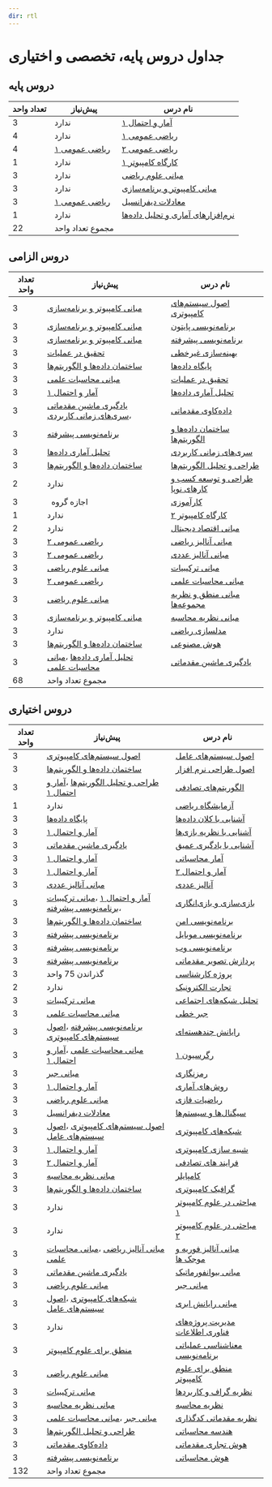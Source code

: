 ```yaml
---
dir: rtl
---
```


# جداول دروس پایه، تخصصی و اختیاری


## دروس پایه

| تعداد واحد | پیش‌نیاز | نام درس |
| ---------- | -------- | ------- |
|3|ندارد|[آمار و احتمال ۱](docs/base/Probability-and-Statistics-I.md) | 
|4|ندارد|[ریاضی عمومی ۱](docs/base/Calculus-I.md) | 
|4|[ریاضی عمومی ۱](docs/base/Calculus-I.md)|[ریاضی عمومی ۲](docs/base/Calculus-II.md) | 
|1|ندارد|[کارگاه کامپیوتر ۱](docs/base/Computer-Workshop-I.md) | 
|3|ندارد|[مبانی علوم ریاضی](docs/base/Foundation-of-Mathematics.md) | 
|3|ندارد|[مبانی کامپیوتر و برنامه‌سازی](docs/base/Fundamentals-of-Computer-Programming.md) | 
|3|[ریاضی عمومی ۱](docs/base/Calculus-I.md)|[معادلات دیفرانسیل](docs/base/Differential-Equations.md) | 
|1|ندارد|[نرم‌افزارهای آماری و تحلیل داده‌ها](docs/base/Statistical-Software-and-data-analysis.md) | 
 |22|مجموع تعداد واحد|

## دروس الزامی

| تعداد واحد | پیش‌نیاز | نام درس |
| ---------- | -------- | ------- |
|3|[مبانی کامپیوتر و برنامه‌سازی](docs/base/Fundamentals-of-Computer-Programming.md)|[اصول سیستم‌های کامپیوتری](docs/mandatory/Principles-of-Computer-Systems.md) | 
|3|[مبانی کامپیوتر و برنامه‌سازی](docs/base/Fundamentals-of-Computer-Programming.md)|[برنامه‌نویسی پایتون](docs/mandatory/Python-Programming.md) | 
|3|[مبانی کامپیوتر و برنامه‌سازی](docs/base/Fundamentals-of-Computer-Programming.md)|[برنامه‌نویسی پیشرفته](docs/mandatory/Advanced-Programming.md) | 
|3|[تحقیق در عملیات](docs/mandatory/Operations-research.md)|[بهینه‌سازی غیرخطی](docs/mandatory/Nonlinear-Optimization.md) | 
|3|[ساختمان داده‌ها و الگوریتم‌ها](docs/mandatory/Data-Structures-and-Algorithms.md)|[پایگاه داده‌ها](docs/mandatory/Databases.md) | 
|3|[مبانی محاسبات علمی](docs/mandatory/Elementary-Scientific-Computing.md)|[تحقیق در عملیات](docs/mandatory/Operations-research.md) | 
|3|[آمار و احتمال ۱](docs/base/Probability-and-Statistics-I.md)|[تحلیل آماری داده‌ها](docs/mandatory/Statistical-Data-Analysis.md) | 
|3|[یادگیری ماشین مقدماتی](docs/mandatory/Elementary-Machine-Learning.md) ،[سری‌های زمانی کاربردی](docs/mandatory/Applied-Time-Series.md)|[داده‌کاوی مقدماتی](docs/mandatory/Elementary-Data-Mining.md) | 
|3|[برنامه‌نویسی پیشرفته](docs/mandatory/Advanced-Programming.md)|[ساختمان داده‌ها و الگوریتم‌ها](docs/mandatory/Data-Structures-and-Algorithms.md) | 
|3|[تحلیل آماری داده‌ها](docs/mandatory/Statistical-Data-Analysis.md)|[سری‌های زمانی کاربردی](docs/mandatory/Applied-Time-Series.md) | 
|3|[ساختمان داده‌ها و الگوریتم‌ها](docs/mandatory/Data-Structures-and-Algorithms.md)|[طراحی و تحلیل الگوریتم‌ها](docs/mandatory/Design-and-Analysis-of-Algorithms.md) | 
|2|ندارد|[طراحی و توسعه کسب و کارهای نوپا](docs/mandatory/Design-and-development-of-start-up-businesses.md) | 
|3|` `اجازه گروه|[کارآموزی](docs/mandatory/Apprenticeship.md) | 
|1|ندارد|[کارگاه کامپیوتر ۲](docs/mandatory/Computer-Workshop-II.md) | 
|2|ندارد|[مبانی اقتصاد دیجیتال](docs/mandatory/Basics-of-Digital-Economics.md) | 
|3|[ریاضی عمومی ۲](docs/base/Calculus-II.md)|[مبانی آنالیز ریاضی](docs/mandatory/Foundation-of-Mathematical-Analysis.md) | 
|3|[ریاضی عمومی ۲](docs/base/Calculus-II.md)|[مبانی آنالیز عددی](docs/mandatory/Foundation-of-Numerical-Analysis.md) | 
|3|[مبانی علوم ریاضی](docs/base/Foundation-of-Mathematics.md)|[مبانی ترکیبیات](docs/mandatory/Foundation-of-Combinatorics.md) | 
|3|[ریاضی عمومی ۲](docs/base/Calculus-II.md)|[مبانی محاسبات علمی](docs/mandatory/Elementary-Scientific-Computing.md) | 
|3|[مبانی علوم ریاضی](docs/base/Foundation-of-Mathematics.md)|[مبانی منطق و نظریه مجموعه‌ها](docs/mandatory/Fundamentals-of-Logic.md) | 
|3|[مبانی کامپیوتر و برنامه‌سازی](docs/base/Fundamentals-of-Computer-Programming.md)|[مبانی نظریه محاسبه](docs/mandatory/Introduction-to-the-theory-of-Computation.md) | 
|3|ندارد|[مدلسازی ریاضی](docs/mandatory/Mathematical-Modeling.md) | 
|3|[ساختمان داده‌ها و الگوریتم‌ها](docs/mandatory/Data-Structures-and-Algorithms.md)|[هوش مصنوعی](docs/mandatory/Artificial-Intelligence.md) | 
|3|[تحلیل آماری داده‌ها](docs/mandatory/Statistical-Data-Analysis.md) ،[مبانی محاسبات علمی](docs/mandatory/Elementary-Scientific-Computing.md)|[یادگیری ماشین مقدماتی](docs/mandatory/Elementary-Machine-Learning.md) | 
 |68|مجموع تعداد واحد|

## دروس اختیاری

| تعداد واحد | پیش‌نیاز | نام درس |
| ---------- | -------- | ------- |
|3|[اصول سیستم‌های کامپیوتری](docs/mandatory/Principles-of-Computer-Systems.md)|[اصول سیستم‌های عامل](docs/elective/Principles-of-Operating-Systems.md) | 
|3|[ساختمان داده‌ها و الگوریتم‌ها](docs/mandatory/Data-Structures-and-Algorithms.md)|[اصول طراحی نرم افزار](docs/elective/Principles-of-SoftwareDesign.md) | 
|3|[طراحی و تحلیل الگوریتم‌ها](docs/mandatory/Design-and-Analysis-of-Algorithms.md) ،[آمار و احتمال ۱](docs/base/Probability-and-Statistics-I.md)|[الگوریتم‌های تصادفی](docs/elective/Randomized-Algorithms.md) | 
|1|ندارد|[آزمایشگاه ریاضی](docs/elective/Mathematics-Lab.md) | 
|3|[پایگاه داده‌ها](docs/mandatory/Databases.md)|[آشنایی با کلان داده‌ها](docs/elective/Introduction-to-Big-Data.md) | 
|3|[آمار و احتمال ۱](docs/base/Probability-and-Statistics-I.md)|[آشنایی با نظریه بازی‌ها](docs/elective/Introduction-to-Game-Theory.md) | 
|3|[یادگیری ماشین مقدماتی](docs/mandatory/Elementary-Machine-Learning.md)|[آشنایی با یادگیری عمیق](docs/elective/Introduction-to-Deep-Learning.md) | 
|3|[آمار و احتمال ۱](docs/base/Probability-and-Statistics-I.md)|[آمار محاسباتی](docs/elective/Computational-Statistics.md) | 
|3|[آمار و احتمال ۱](docs/base/Probability-and-Statistics-I.md)|[آمار و احتمال ۲](docs/elective/Probability-and-Statistics-II.md) | 
|3|[مبانی آنالیز عددی](docs/mandatory/Foundation-of-Numerical-Analysis.md)|[آنالیز عددی](docs/elective/Numerical-Analysis.md) | 
|3|[آمار و احتمال ۱](docs/base/Probability-and-Statistics-I.md) ،[مبانی ترکیبیات](docs/mandatory/Foundation-of-Combinatorics.md) ،[برنامه‌نویسی پیشرفته](docs/mandatory/Advanced-Programming.md)|[بازی‌سازی و بازی‌انگاری](docs/elective/Gamification-and-Game-Design.md) | 
|3|[ساختمان داده‌ها و الگوریتم‌ها](docs/mandatory/Data-Structures-and-Algorithms.md)|[برنامه‌نویسی امن](docs/elective/Secure-Programming.md) | 
|3|[برنامه‌نویسی پیشرفته](docs/mandatory/Advanced-Programming.md)|[برنامه‌نویسی موبایل](docs/elective/Mobile-Programming.md) | 
|3|[برنامه‌نویسی پیشرفته](docs/mandatory/Advanced-Programming.md)|[برنامه‌نویسی وب](docs/elective/Web-Programming.md) | 
|3|[برنامه‌نویسی پیشرفته](docs/mandatory/Advanced-Programming.md)|[پردازش تصویر مقدماتی](docs/elective/Elementary-Image-Processing.md) | 
|3|گذراندن 75 واحد|[پروژه کارشناسی](docs/elective/Project.md) | 
|2|ندارد|[تجارت الکترونیک](docs/elective/Electronic-Commerce.md) | 
|3|[مبانی ترکیبیات](docs/mandatory/Foundation-of-Combinatorics.md)|[تحلیل شبکه‌های اجتماعی](docs/elective/Social-Networks-Analysis.md) | 
|3|[مبانی محاسبات علمی](docs/mandatory/Elementary-Scientific-Computing.md)|[جبر خطی](docs/elective/Linear-Algebra.md) | 
|3|[برنامه‌نویسی پیشرفته](docs/mandatory/Advanced-Programming.md) ،[اصول سیستم‌های کامپیوتری](docs/mandatory/Principles-of-Computer-Systems.md)|[رایانش چند‌هسته‌ای](docs/elective/Multicore-Computing.md) | 
|3|[مبانی محاسبات علمی](docs/mandatory/Elementary-Scientific-Computing.md) ،[آمار و احتمال ۱](docs/base/Probability-and-Statistics-I.md)|[رگرسیون ۱](docs/elective/Regression-I.md) | 
|3|[مبانی جبر](docs/elective/Foundation-of-Algebra.md)|[رمزنگاری](docs/elective/Cryptography.md) | 
|3|[آمار و احتمال ۱](docs/base/Probability-and-Statistics-I.md)|[روش‌های آماری](docs/elective/Statistical-Methods.md) | 
|3|[مبانی علوم ریاضی](docs/base/Foundation-of-Mathematics.md)|[ریاضیات فازی](docs/elective/Fuzzy-Mathematics.md) | 
|3|[معادلات دیفرانسیل](docs/base/Differential-Equations.md)|[سیگنال‌ها و سیستم‌ها](docs/elective/Signals-and-Systems.md) | 
|3|[اصول سیستم‌های کامپیوتری](docs/mandatory/Principles-of-Computer-Systems.md) ،[اصول سیستم‌های عامل](docs/elective/Principles-of-Operating-Systems.md)|[شبکه‌های کامپیوتری](docs/elective/Computer-Networks.md) | 
|3|[آمار و احتمال ۱](docs/base/Probability-and-Statistics-I.md)|[شبیه سازی کامپیوتری](docs/elective/Computerized-Simulation.md) | 
|3|[آمار و احتمال ۲](docs/elective/Probability-and-Statistics-II.md)|[فرایند های تصادفی](docs/elective/Stochastic-Processes.md) | 
|3|[مبانی نظریه محاسبه](docs/mandatory/Introduction-to-the-theory-of-Computation.md)|[کامپایلر](docs/elective/Compiler.md) | 
|3|[ساختمان داده‌ها و الگوریتم‌ها](docs/mandatory/Data-Structures-and-Algorithms.md)|[گرافیک کامپیوتری](docs/elective/Computer-Graphics.md) | 
|3|ندارد|[مباحثی در علوم کامپیوتر ۱](docs/elective/Topics-in-Computer-Science-I.md) | 
|3|ندارد|[مباحثی در علوم کامپیوتر ۲](docs/elective/Topics-in-Computer-Science-II.md) | 
|3|[مبانی آنالیز ریاضی](docs/mandatory/Foundation-of-Mathematical-Analysis.md) ،[مبانی محاسبات علمی](docs/mandatory/Elementary-Scientific-Computing.md)|[مبانی آنالیز فوریه و موجک ها](docs/elective/Introduction-to-Fourier-and-Wavelet-Analysis.md) | 
|3|[یادگیری ماشین مقدماتی](docs/mandatory/Elementary-Machine-Learning.md)|[مبانی بیوانفورماتیک](docs/elective/Fundamentals-of-Bioinformatic.md) | 
|3|[مبانی علوم ریاضی](docs/base/Foundation-of-Mathematics.md)|[مبانی جبر](docs/elective/Foundation-of-Algebra.md) | 
|3|[شبکه‌های کامپیوتری](docs/elective/Computer-Networks.md) ،[اصول سیستم‌های عامل](docs/elective/Principles-of-Operating-Systems.md)|[مبانی رایانش ابری](docs/elective/Cloud-Computing-Fundamentals.md) | 
|3|ندارد|[مدیریت پروژه‌های فناوری اطلاعات](docs/elective/Information-Technology-Project-Management.md) | 
|3|[منطق برای علوم کامپیوتر](docs/elective/Logic-for-Computer-Science.md)|[معناشناسی عملیاتی برنامه‌نویسی](docs/elective/Operational-Semantics-of-Programming.md) | 
|3|[مبانی علوم ریاضی](docs/base/Foundation-of-Mathematics.md)|[منطق برای علوم کامپیوتر](docs/elective/Logic-for-Computer-Science.md) | 
|3|[مبانی ترکیبیات](docs/mandatory/Foundation-of-Combinatorics.md)|[نظریه گراف و کاربردها](docs/elective/Graph-Theory-and-Applications.md) | 
|3|[مبانی نظریه محاسبه](docs/mandatory/Introduction-to-the-theory-of-Computation.md)|[نظریه محاسبه](docs/elective/Theory-of-Computation.md) | 
|3|[مبانی جبر](docs/elective/Foundation-of-Algebra.md) ،[مبانی محاسبات علمی](docs/mandatory/Elementary-Scientific-Computing.md)|[نظریه مقدماتی کدگذاری](docs/elective/Elementary-Coding-Theory.md) | 
|3|[طراحی و تحلیل الگوریتم‌ها](docs/mandatory/Design-and-Analysis-of-Algorithms.md)|[هندسه محاسباتی](docs/elective/Computational-Geometry.md) | 
|3|[داده‌کاوی مقدماتی](docs/mandatory/Elementary-Data-Mining.md)|[هوش تجاری مقدماتی](docs/elective/Elementary-Business-intelligence.md) | 
|3|[برنامه‌نویسی پیشرفته](docs/mandatory/Advanced-Programming.md)|[هوش محاسباتی](docs/elective/Computational-Intelligence.md) | 
 |132|مجموع تعداد واحد|
